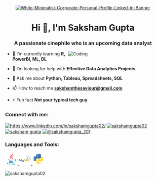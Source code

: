 <div align="center"> 
<a href="https://ibb.co/ZXKjtjX"><img src="https://i.ibb.co/Gpk6B6p/White-Minimalist-Corporate-Personal-Profile-Linked-In-Banner.gif" alt="White-Minimalist-Corporate-Personal-Profile-Linked-In-Banner" border="0"></a> 
  </div>
<h1 align="center">Hi 👋, I'm Saksham Gupta</h1>
<h3 align="center">A passionate cinephile who is an upcoming data analyst</h3>
<img align="right" alt="Coding" width="300" src="https://th.bing.com/th/id/OIP.kRaLSHP2ZZs-n9_kuJzYZAHaFj?w=230&h=180&c=7&r=0&o=5&dpr=1.3&pid=1.7">

- 🌱 I’m currently learning **R, PowerBI, ML, DL**

- 🤝 I’m looking for help with **Effective Data Analytics Projects**

- 💬 Ask me about **Python, Tableau, Spreadsheets, SQL**

- 📫 How to reach me **sakshamthesaviour@gmail.com**

- ⚡ Fun fact **Not your typical tech guy**

<h3 align="left">Connect with me:</h3>
<p align="left">
<a href="https://linkedin.com/in/https://www.linkedin.com/in/sakshamgupta02/" target="blank"><img align="center" src="https://raw.githubusercontent.com/rahuldkjain/github-profile-readme-generator/master/src/images/icons/Social/linked-in-alt.svg" alt="https://www.linkedin.com/in/sakshamgupta02/" height="30" width="40" /></a>
<a href="https://instagram.com/sakshamgupta02" target="blank"><img align="center" src="https://raw.githubusercontent.com/rahuldkjain/github-profile-readme-generator/master/src/images/icons/Social/instagram.svg" alt="sakshamgupta02" height="30" width="40" /></a>
<a href="https://www.youtube.com/c/saksham gupta" target="blank"><img align="center" src="https://raw.githubusercontent.com/rahuldkjain/github-profile-readme-generator/master/src/images/icons/Social/youtube.svg" alt="saksham gupta" height="30" width="40" /></a>
<a href="https://www.hackerrank.com/@sakshamgupta_201" target="blank"><img align="center" src="https://raw.githubusercontent.com/rahuldkjain/github-profile-readme-generator/master/src/images/icons/Social/hackerrank.svg" alt="@sakshamgupta_201" height="30" width="40" /></a>
</p>

<h3 align="left">Languages and Tools:</h3>
<p align="left"> <a href="https://www.java.com" target="_blank" rel="noreferrer"> <img src="https://raw.githubusercontent.com/devicons/devicon/master/icons/java/java-original.svg" alt="java" width="40" height="40"/> </a> <a href="https://www.mysql.com/" target="_blank" rel="noreferrer"> <img src="https://raw.githubusercontent.com/devicons/devicon/master/icons/mysql/mysql-original-wordmark.svg" alt="mysql" width="40" height="40"/> </a> <a href="https://www.python.org" target="_blank" rel="noreferrer"> <img src="https://raw.githubusercontent.com/devicons/devicon/master/icons/python/python-original.svg" alt="python" width="40" height="40"/> </a> </p>

<p><img align="center" src="https://github-readme-streak-stats.herokuapp.com/?user=sakshamgupta02&" alt="sakshamgupta02" /></p>

